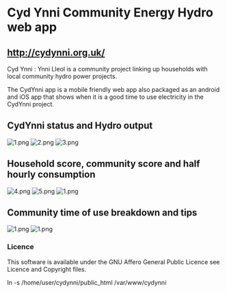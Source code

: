 
# Cyd Ynni Community Energy Hydro web app

## http://cydynni.org.uk/

Cyd Ynni : Ynni Lleol is a community project linking up households with local community hydro power projects.

The CydYnni app is a mobile friendly web app also packaged as an android and iOS app that shows when it is a good time to use electricity in the CydYnni project.

## CydYnni status and Hydro output

![1.png](images/screenshots/1.png)
![2.png](images/screenshots/2.png)
![3.png](images/screenshots/3.png)

## Household score, community score and half hourly consumption

![4.png](images/screenshots/4.png)
![5.png](images/screenshots/5.png)
![1.png](images/screenshots/6.png)

## Community time of use breakdown and tips

![1.png](images/screenshots/7.png)
![1.png](images/screenshots/8.png)

### Licence

This software is available under the GNU Affero General Public Licence see Licence and Copyright files.

ln -s /home/user/cydynni/public_html /var/www/cydynni
